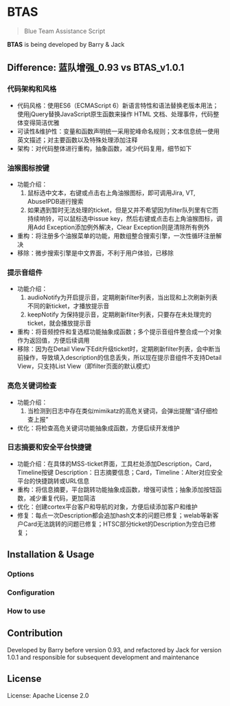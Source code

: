 # BTAS

> Blue Team Assistance Script

**BTAS** is being developed by Barry & Jack


## Difference: 蓝队增强_0.93 vs BTAS_v1.0.1

### 代码架构和风格
- 代码风格：使用ES6（ECMAScript 6）新语言特性和语法替换老版本用法；使用jQuery替换JavaScript原生函数来操作 HTML 文档、处理事件，代码整体变得简洁优雅
- 可读性&维护性：变量和函数声明统一采用驼峰命名规则；文本信息统一使用英文描述；对主要函数以及特殊处理添加注释
- 架构：对代码整体进行重构，抽象函数，减少代码复用，细节如下

### 油猴图标按键
- 功能介绍：
    1. 鼠标选中文本，右键或点击右上角油猴图标，即可调用Jira, VT, AbuseIPDB进行搜索
    2. 如果遇到暂时无法处理的ticket，但是又并不希望因为filter队列里有它而持续响铃，可以鼠标选中issue key，然后右键或点击右上角油猴图标，调用Add Exception添加例外解决，Clear Exception则是清除所有例外
- 重构：将注册多个油猴菜单的功能，用数组整合搜索引擎，一次性循环注册解决
- 移除：微步搜索引擎是中文界面，不利于用户体验，已移除

### 提示音组件
- 功能介绍：
    1. audioNotify为开启提示音，定期刷新filter列表，当出现和上次刷新列表不同的新ticket，才播放提示音
    2. keepNotify 为保持提示音，定期刷新filter列表，只要存在未处理完的ticket，就会播放提示音
- 重构：将音频控件和复选框功能抽象成函数；多个提示音组件整合成一个对象作为返回值，方便后续调用
- 移除：因为在Detail View下Edit升级ticket时，定期刷新filter列表，会中断当前操作，导致填入description的信息丢失，所以现在提示音组件不支持Detail View，只支持List View（即filter页面的默认模式）

### 高危关键词检查
- 功能介绍：
    1. 当检测到日志中存在类似mimikatz的高危关键词，会弹出提醒“请仔细检查上报”
- 优化：将检查高危关键词功能抽象成函数，方便后续开发维护

### 日志摘要和安全平台快捷键
- 功能介绍：在具体的MSS-ticket界面，工具栏处添加Description，Card，Timeline按键
    Description：日志摘要信息；Card，Timeline：Alter对应安全平台的快捷跳转或URL信息
- 重构：将信息摘要，平台跳转功能抽象成函数，增强可读性；抽象添加按钮函数，减少重复代码，更加简洁
- 优化：创建cortex平台客户和导航的对象，方便后续添加客户和维护
- 修复：每点一次Description都会追加hash文本的问题已修复；welab等新客户Card无法跳转的问题已修复；HTSC部分ticket的Description为空白已修复；


## Installation & Usage

### Options

### Configuration

### How to use


## Contribution
Developed by Barry before version 0.93, and refactored by Jack for version 1.0.1 and responsible for subsequent development and maintenance


## License
License: Apache License 2.0